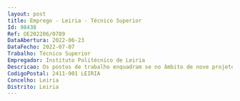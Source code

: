 ```yaml
--- 
layout: post
title: Emprego - Leiria - Técnico Superior
Id: 98438
Ref: OE202206/0789
DataAbertura: 2022-06-23
DataFecho: 2022-07-07
Trabalho: Técnico Superior
Empregador: Instituto Politécnico de Leiria
Descricao: Os postos de trabalho enquadram se no âmbito de nove projetos de IDT aprovados em 2020, pretendendo se que os técnicos superiores desempenhem funções consulti vas, de estudo, planeamento, programação e aplicação de métodos e processos de natureza técnica e ou científica, nomeadamente  caracterização de materiais  pro cessamento de materiais  design projeto de produtos e sistemas (incluindo CAD CAM CAE)  fabricação direta digital (projeto, processos e materiais), no âmbito dos seguintes Projetos Perfil 1   Projeto  Ecoplast – Materiais compósitos eco sustentáveis para substituição dos plásticos convencionais (ANI co  promoção) Perfil 2   Projeto  Leather.ADD.Wood – Produção de aglomerados híbridos de couro e madeira com acabamento superficial em couro (ANI co   promoção) Perfil 3   Projeto  Metal.Bot – Produção hibrida de componentes metálicos de grandes dimensões com recurso a aplicações robóticas (ANI co  promoção politécnicos) Perfil 4   Projeto  Water2Move – produção de componentes ocos com recurso a espumas poliméricas com informação embutida e possibilidade de adição de polímeros mais densos ou compósitos na sua superfície (ANI co  promoção) Perfil 5 – Projeto  Add.CompFiber   Additive manufacturing of big composite fiber parts (ANI co  promoção politécnicos) Perfil 6 – Projeto  Generative.Thermodynamic   Generative conformal channels for high performance heat exchange applications (ANI co  promoção) Perfil 7 – Projeto  iDTool   Technics of Identification of Cutting Tools with RFID tags for smart tool management (ANI co  promoção) Perfil 8 – Projeto  AM4CER   Additive Manufacturing for Industrial Ceramics (ANI co  promoção) Perfil 9   Invisible 5G   Virtually Invisible Small cells for 5G Densification (ANI co  promoção politécnicos).
CodigoPostal: 2411-901 LEIRIA
Concelho: Leiria
Distrito: Leiria
--- 
```

